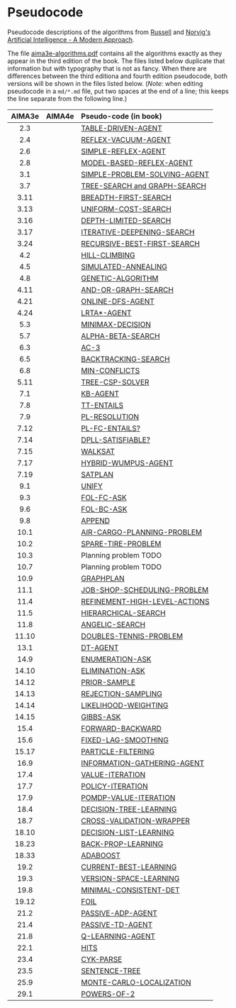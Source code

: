 # Pseudocode
Pseudocode descriptions of the algorithms from [Russell](http://www.cs.berkeley.edu/~russell/) and [Norvig's](http://www.norvig.com/) [Artificial Intelligence - A Modern Approach](http://aima.cs.berkeley.edu/).

The file [aima3e-algorithms.pdf](https://github.com/aimacode/pseudocode/blob/master/aima3e-algorithms.pdf) contains all the algorithms exactly as they appear in the third edition of the book. The files listed below duplicate that information but with typography that is not as fancy. When there are differences between the third editiona and fourth edition pseudocode, both versions will be shown in the files listed below. (_Note:_ when editing pseudocode in a `md/*.md` file, put two spaces at the end of a line; this keeps the line separate from the following line.)


| AIMA3e | AIMA4e | Pseudo-code (in book)|
|:------:|:------:|:---------------------|
| 2.3 |  | [TABLE-DRIVEN-AGENT](md/Table-Driven-Agent.md) |
| 2.4 |  | [REFLEX-VACUUM-AGENT](md/Reflex-Vacuum-Agent.md) |
| 2.6 |  | [SIMPLE-REFLEX-AGENT](md/Simple-Reflex-Agent.md) |
| 2.8 |  | [MODEL-BASED-REFLEX-AGENT](md/Model-Based-Reflex-Agent.md) |
| 3.1 |  | [SIMPLE-PROBLEM-SOLVING-AGENT](md/Simple-Problem-Solving-Agent.md) |
| 3.7 |  | [TREE-SEARCH and GRAPH-SEARCH](md/Tree-Search-and-Graph-Search.md) |
| 3.11 |  | [BREADTH-FIRST-SEARCH](md/Breadth-First-Search.md) |
| 3.13 |  | [UNIFORM-COST-SEARCH](md/Uniform-Cost-Search.md) |
| 3.16 |  | [DEPTH-LIMITED-SEARCH](md/Depth-Limited-Search.md) |
| 3.17 |  | [ITERATIVE-DEEPENING-SEARCH](md/Iterative-Deepening-Search.md) |
| 3.24 |  | [RECURSIVE-BEST-FIRST-SEARCH](md/Recursive-Best-First-Search.md) |
| 4.2 |  | [HILL-CLIMBING](md/Hill-Climbing.md) |
| 4.5 |  | [SIMULATED-ANNEALING](md/Simulated-Annealing.md) |
| 4.8 |  | [GENETIC-ALGORITHM](md/Genetic-Algorithm.md) |
| 4.11 |  | [AND-OR-GRAPH-SEARCH](md/And-Or-Graph-Search.md) |
| 4.21 |  | [ONLINE-DFS-AGENT](md/Online-DFS-Agent.md) |
| 4.24 |  | [LRTA*-AGENT](md/LRTAStar-Agent.md) |
| 5.3 |  | [MINIMAX-DECISION](md/Minimax-Decision.md) |
| 5.7 |  | [ALPHA-BETA-SEARCH](md/Alpha-Beta-Search.md) |
| 6.3 |  | [AC-3](md/AC-3.md) |
| 6.5 |  | [BACKTRACKING-SEARCH](md/Backtracking-Search.md) |
| 6.8 |  | [MIN-CONFLICTS](md/Min-Conflicts.md) |
| 5.11 |  | [TREE-CSP-SOLVER](md/Tree-CSP-Solver.md) |
| 7.1|  | [KB-AGENT](md/KB-Agent.md) |
| 7.8 |  | [TT-ENTAILS](md/TT-Entails.md) |
| 7.9 |  | [PL-RESOLUTION](md/PL-Resolution.md) |
| 7.12 |  | [PL-FC-ENTAILS?](md/PL-FC-Entails.md) |
| 7.14 |  | [DPLL-SATISFIABLE?](md/DPLL-Satisfiable.md) |
| 7.15 |  | [WALKSAT](md/WalkSAT.md) |
| 7.17 |  | [HYBRID-WUMPUS-AGENT](md/Hybrid-Wumpus-Agent.md) |
| 7.19 |  | [SATPLAN](md/SATPlan.md) |
| 9.1 |  | [UNIFY](md/Unify.md) |
| 9.3 |  | [FOL-FC-ASK](md/FOL-FC-Ask.md) |
| 9.6 |  | [FOL-BC-ASK](md/FOL-BC-Ask.md) |
| 9.8 |  | [APPEND](md/Append.md) |
| 10.1 | | [AIR-CARGO-PLANNING-PROBLEM](md/Air-Cargo-Planning-Problem.md) |
| 10.2 | | [SPARE-TIRE-PROBLEM](md/Spare-Tire-Problem.md)
| 10.3 | | Planning problem TODO |
| 10.7 | | Planning problem TODO |
| 10.9 |  | [GRAPHPLAN](md/GraphPlan.md) |
| 11.1 | | [JOB-SHOP-SCHEDULING-PROBLEM](md/Job-Shop-Scheduling-Problem.md)
| 11.4 | | [REFINEMENT-HIGH-LEVEL-ACTIONS](md/Refinement-High-Level-Actions.md)
| 11.5 |  | [HIERARCHICAL-SEARCH](md/Hierarchical-Search.md) |
| 11.8 |  | [ANGELIC-SEARCH](md/Angelic-Search.md) |
| 11.10 | | [DOUBLES-TENNIS-PROBLEM](md/Doubles-Tennis-Problem.md) |
| 13.1 |  | [DT-AGENT](md/DT-Agent.md) |
| 14.9 |  | [ENUMERATION-ASK](md/Enumeration-Ask.md) |
| 14.10 |  | [ELIMINATION-ASK](md/Elimination-Ask.md) |
| 14.12 |  | [PRIOR-SAMPLE](md/Prior-Sample.md) |
| 14.13 |  | [REJECTION-SAMPLING](md/Rejection-Sampling.md) |
| 14.14 |  | [LIKELIHOOD-WEIGHTING](md/Likelihood-Weighting.md) |
| 14.15 |  | [GIBBS-ASK](md/Gibbs-Ask.md) |
| 15.4 |  | [FORWARD-BACKWARD](md/Forward-Backward.md) |
| 15.6 |  | [FIXED-LAG-SMOOTHING](md/Fixed-Lag-Smoothing.md) |
| 15.17 |  | [PARTICLE-FILTERING](md/Particle-Filtering.md) |
| 16.9 |  | [INFORMATION-GATHERING-AGENT](md/Information-Gathering-Agent.md) |
| 17.4 |  | [VALUE-ITERATION](md/Value-Iteration.md) |
| 17.7 |  | [POLICY-ITERATION](md/Policy-Iteration.md) |
| 17.9 |  | [POMDP-VALUE-ITERATION](md/POMDP-Value-Iteration.md) |
| 18.4 |  | [DECISION-TREE-LEARNING](md/Decision-Tree-Learning.md) |
| 18.7 |  | [CROSS-VALIDATION-WRAPPER](md/Cross-Validation-Wrapper.md) |
| 18.10 |  | [DECISION-LIST-LEARNING](md/Decision-List-Learning.md) |
| 18.23 |  | [BACK-PROP-LEARNING](md/Back-Prop-Learning.md) |
| 18.33 |  | [ADABOOST](md/AdaBoost.md) |
| 19.2 |  | [CURRENT-BEST-LEARNING](md/Current-Best-Learning.md) |
| 19.3 |  | [VERSION-SPACE-LEARNING](md/Version-Space-Learning.md) |
| 19.8 |  | [MINIMAL-CONSISTENT-DET](md/Minimal-Consistent-Det.md) |
| 19.12 |  | [FOIL](md/Foil.md) |
| 21.2 |  | [PASSIVE-ADP-AGENT](md/Passive-ADP-Agent.md) |
| 21.4 |  | [PASSIVE-TD-AGENT](md/Passive-TD-Agent.md) |
| 21.8 |  | [Q-LEARNING-AGENT](md/Q-Learning-Agent.md) |
| 22.1 |  | [HITS](md/Hits.md) |
| 23.4 |  | [CYK-PARSE](md/CYK-Parse.md) |
| 23.5 | | [SENTENCE-TREE](md/Sentence-Tree.md) |
| 25.9 |  | [MONTE-CARLO-LOCALIZATION](md/Monte-Carlo-Localization.md) |
| 29.1 |  | [POWERS-OF-2](md/Powers-Of-2.md) |

